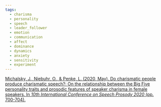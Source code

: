 ```yaml
---
tags:
  - charisma
  - personality
  - speech
  - leader_follower
  - emotion
  - communication
  - affect
  - dominance
  - dynamics
  - anxiety
  - sensitivity
  - experiment
---
```


[Michalsky, J., Niebuhr, O., & Penke, L. (2020, May). Do charismatic people produce charismatic speech?: On the relationship between the Big Five personality traits and prosodic features of speaker charisma in female speakers. In _10th International Conference on Speech Prosody 2020_ (pp. 700-704).](https://findresearcher.sdu.dk/ws/portalfiles/portal/169963130/Michalsky_etal_SP2020_246.pdf)